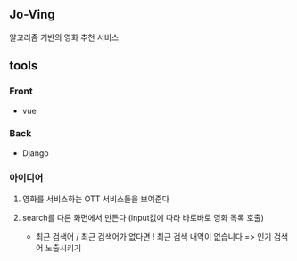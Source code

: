 ## Jo-Ving

알고리즘 기반의 영화 추천 서비스

## tools

### Front

- vue

### Back

- Django

### 아이디어

1. 영화를 서비스하는 OTT 서비스들을 보여준다
2. search를 다른 화면에서 만든다 (input값에 따라 바로바로 영화 목록 호출)

   - 최근 검색어 / 최근 검색어가 없다면 ! 최근 검색 내역이 없습니다 => 인기 검색어 노출시키기
